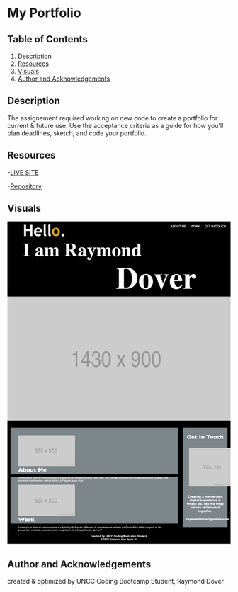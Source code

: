 # My Portfolio

## Table of Contents

1. [Description](#description)
2. [Resources](#resources)
3. [Visuals](#visuals)
4. [Author and Acknowledgements](#author-and-acknowledgements)

## Description

The assignement required working on new code to create a portfolio for current & future use. Use the acceptance criteria as a guide for how you'll plan deadlines, sketch, and code your portfolio.

## Resources

-[LIVE SITE](https://raydover.github.io/my-portfolio/)

-[Repository](https://github.com/raydover/my-portfolio)

## Visuals


![My Portfolio Screen Shot](./assets/my-first-portfolio.png)

## Author and Acknowledgements

created & optimized by UNCC Coding Bootcamp Student, Raymond Dover
